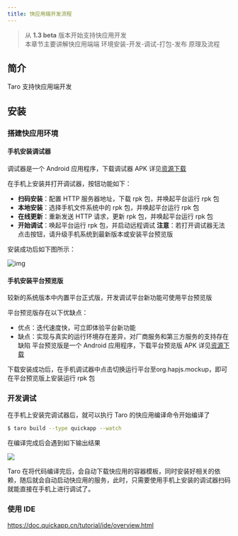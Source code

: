 ```yaml
---
title: 快应用端开发流程
---
```


> 从 **1.3 beta** 版本开始支持快应用开发<br/>
> 本章节主要讲解快应用端端 环境安装-开发-调试-打包-发布 原理及流程

## 简介

Taro 支持快应用端开发

## 安装

### 搭建快应用环境

#### 手机安装调试器

调试器是一个 Android 应用程序，下载调试器 APK 详见[资源下载](https://www.quickapp.cn/docCenter/post/69)

在手机上安装并打开调试器，按钮功能如下：

* **扫码安装**：配置 HTTP 服务器地址，下载 rpk 包，并唤起平台运行 rpk 包
* **本地安装**：选择手机文件系统中的 rpk 包，并唤起平台运行 rpk 包
* **在线更新**：重新发送 HTTP 请求，更新 rpk 包，并唤起平台运行 rpk 包
* **开始调试**：唤起平台运行 rpk 包，并启动远程调试
**注意**：若打开调试器无法点击按钮，请升级手机系统到最新版本或安装平台预览版

安装成功后如下图所示：

![img](https://doc.quickapp.cn/tutorial/overview/images/img2.png)

#### 手机安装平台预览版

较新的系统版本中内置平台正式版，开发调试平台新功能可使用平台预览版

平台预览版存在以下优缺点：

* 优点：迭代速度快，可立即体验平台新功能
* 缺点：实现与真实的运行环境存在差异，对厂商服务和第三方服务的支持存在缺陷
平台预览版是一个 Android 应用程序，下载平台预览版 APK 详见[资源下载](https://www.quickapp.cn/docCenter/post/69)

下载安装成功后，在手机调试器中点击切换运行平台至org.hapjs.mockup，即可在平台预览版上安装运行 rpk 包

### 开发调试

在手机上安装完调试器后，就可以执行 Taro 的快应用编译命令开始编译了

```bash
$ taro build --type quickapp --watch
```

在编译完成后会遇到如下输出结果

![](https://ws1.sinaimg.cn/large/49320207gy1g2qeziw5ouj218m0vewkd.jpg)

Taro 在将代码编译完后，会自动下载快应用的容器模板，同时安装好相关的依赖，随后就会自动启动快应用的服务，此时，只需要使用手机上安装的调试器扫码就能直接在手机上进行调试了。

### 使用 IDE

https://doc.quickapp.cn/tutorial/ide/overview.html
